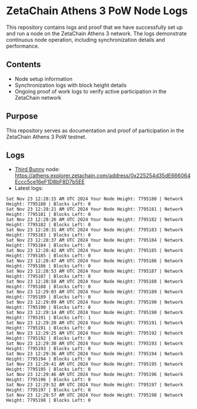 # ZetaChain Athens 3 PoW Node Logs
This repository contains logs and proof that we have successfully set up and run a node on the ZetaChain Athens 3 network. The logs demonstrate continuous node operation, including synchronization details and performance.

## Contents
- Node setup information
- Synchronization logs with block height details
- Ongoing proof of work logs to verify active participation in the ZetaChain network

## Purpose
This repository serves as documentation and proof of participation in the ZetaChain Athens 3 PoW testnet.

## Logs

- [Third Bunny](https://thirdbunny.xyz/) node: https://athens.explorer.zetachain.com/address/0x225254d35dE666064Eccc5ce16eF1D8bF8D7b5EE
- Latest logs:
```
Sat Nov 23 12:28:15 AM UTC 2024 Your Node Height: 7795180 | Network Height: 7795180 | Blocks Left: 0
Sat Nov 23 12:28:21 AM UTC 2024 Your Node Height: 7795181 | Network Height: 7795181 | Blocks Left: 0
Sat Nov 23 12:28:26 AM UTC 2024 Your Node Height: 7795182 | Network Height: 7795182 | Blocks Left: 0
Sat Nov 23 12:28:31 AM UTC 2024 Your Node Height: 7795183 | Network Height: 7795183 | Blocks Left: 0
Sat Nov 23 12:28:37 AM UTC 2024 Your Node Height: 7795184 | Network Height: 7795184 | Blocks Left: 0
Sat Nov 23 12:28:42 AM UTC 2024 Your Node Height: 7795185 | Network Height: 7795185 | Blocks Left: 0
Sat Nov 23 12:28:47 AM UTC 2024 Your Node Height: 7795186 | Network Height: 7795186 | Blocks Left: 0
Sat Nov 23 12:28:53 AM UTC 2024 Your Node Height: 7795187 | Network Height: 7795187 | Blocks Left: 0
Sat Nov 23 12:28:58 AM UTC 2024 Your Node Height: 7795188 | Network Height: 7795188 | Blocks Left: 0
Sat Nov 23 12:29:03 AM UTC 2024 Your Node Height: 7795189 | Network Height: 7795189 | Blocks Left: 0
Sat Nov 23 12:29:09 AM UTC 2024 Your Node Height: 7795190 | Network Height: 7795190 | Blocks Left: 0
Sat Nov 23 12:29:14 AM UTC 2024 Your Node Height: 7795190 | Network Height: 7795191 | Blocks Left: 1
Sat Nov 23 12:29:20 AM UTC 2024 Your Node Height: 7795191 | Network Height: 7795191 | Blocks Left: 0
Sat Nov 23 12:29:25 AM UTC 2024 Your Node Height: 7795192 | Network Height: 7795192 | Blocks Left: 0
Sat Nov 23 12:29:30 AM UTC 2024 Your Node Height: 7795193 | Network Height: 7795193 | Blocks Left: 0
Sat Nov 23 12:29:36 AM UTC 2024 Your Node Height: 7795194 | Network Height: 7795194 | Blocks Left: 0
Sat Nov 23 12:29:41 AM UTC 2024 Your Node Height: 7795195 | Network Height: 7795195 | Blocks Left: 0
Sat Nov 23 12:29:46 AM UTC 2024 Your Node Height: 7795196 | Network Height: 7795196 | Blocks Left: 0
Sat Nov 23 12:29:52 AM UTC 2024 Your Node Height: 7795197 | Network Height: 7795197 | Blocks Left: 0
Sat Nov 23 12:29:57 AM UTC 2024 Your Node Height: 7795198 | Network Height: 7795198 | Blocks Left: 0
```
